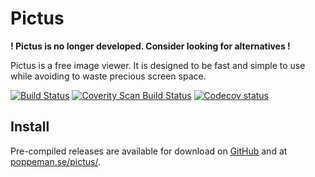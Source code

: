 # Pictus

**! Pictus is no longer developed. Consider looking for alternatives !**

Pictus is a free image viewer. It is designed to be fast and simple to use while avoiding to waste precious screen space.

[![Build Status](https://travis-ci.org/poppeman/Pictus.svg?branch=master)](https://travis-ci.org/poppeman/Pictus)
[![Coverity Scan Build Status](https://scan.coverity.com/projects/10278/badge.svg)](https://scan.coverity.com/projects/poppeman-pictus)
[![Codecov status](https://codecov.io/github/poppeman/Pictus/coverage.svg?branch=master)](https://codecov.io/gh/poppeman/Pictus)
## Install

Pre-compiled releases are available for download on [GitHub](https://github.com/poppeman/Pictus/releases) and at [poppeman.se/pictus/](https://poppeman.se/pictus/).
